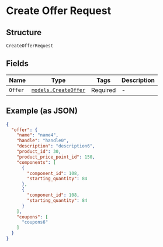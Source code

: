 
# Create Offer Request

## Structure

`CreateOfferRequest`

## Fields

| Name | Type | Tags | Description |
|  --- | --- | --- | --- |
| `Offer` | [`models.CreateOffer`](create-offer.md) | Required | - |

## Example (as JSON)

```json
{
  "offer": {
    "name": "name4",
    "handle": "handle0",
    "description": "description6",
    "product_id": 30,
    "product_price_point_id": 150,
    "components": [
      {
        "component_id": 108,
        "starting_quantity": 84
      },
      {
        "component_id": 108,
        "starting_quantity": 84
      }
    ],
    "coupons": [
      "coupons6"
    ]
  }
}
```

